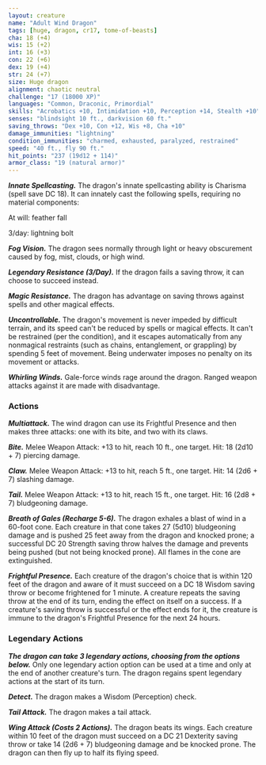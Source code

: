 ```yaml
---
layout: creature
name: "Adult Wind Dragon"
tags: [huge, dragon, cr17, tome-of-beasts]
cha: 18 (+4)
wis: 15 (+2)
int: 16 (+3)
con: 22 (+6)
dex: 19 (+4)
str: 24 (+7)
size: Huge dragon
alignment: chaotic neutral
challenge: "17 (18000 XP)"
languages: "Common, Draconic, Primordial"
skills: "Acrobatics +10, Intimidation +10, Perception +14, Stealth +10"
senses: "blindsight 10 ft., darkvision 60 ft."
saving_throws: "Dex +10, Con +12, Wis +8, Cha +10"
damage_immunities: "lightning"
condition_immunities: "charmed, exhausted, paralyzed, restrained"
speed: "40 ft., fly 90 ft."
hit_points: "237 (19d12 + 114)"
armor_class: "19 (natural armor)"
---
```


***Innate Spellcasting.*** The dragon's innate spellcasting ability is Charisma (spell save DC 18). It can innately cast the following spells, requiring no material components:

At will: feather fall

3/day: lightning bolt

***Fog Vision.*** The dragon sees normally through light or heavy obscurement caused by fog, mist, clouds, or high wind.

***Legendary Resistance (3/Day).*** If the dragon fails a saving throw, it can choose to succeed instead.

***Magic Resistance.*** The dragon has advantage on saving throws against spells and other magical effects.

***Uncontrollable.*** The dragon's movement is never impeded by difficult terrain, and its speed can't be reduced by spells or magical effects. It can't be restrained (per the condition), and it escapes automatically from any nonmagical restraints (such as chains, entanglement, or grappling) by spending 5 feet of movement. Being underwater imposes no penalty on its movement or attacks.

***Whirling Winds.*** Gale-force winds rage around the dragon. Ranged weapon attacks against it are made with disadvantage.

### Actions

***Multiattack.*** The wind dragon can use its Frightful Presence and then makes three attacks: one with its bite, and two with its claws.

***Bite.*** Melee Weapon Attack: +13 to hit, reach 10 ft., one target. Hit: 18 (2d10 + 7) piercing damage.

***Claw.*** Melee Weapon Attack: +13 to hit, reach 5 ft., one target. Hit: 14 (2d6 + 7) slashing damage.

***Tail.*** Melee Weapon Attack: +13 to hit, reach 15 ft., one target. Hit: 16 (2d8 + 7) bludgeoning damage.

***Breath of Gales (Recharge 5-6).*** The dragon exhales a blast of wind in a 60-foot cone. Each creature in that cone takes 27 (5d10) bludgeoning damage and is pushed 25 feet away from the dragon and knocked prone; a successful DC 20 Strength saving throw halves the damage and prevents being pushed (but not being knocked prone). All flames in the cone are extinguished.

***Frightful Presence.*** Each creature of the dragon's choice that is within 120 feet of the dragon and aware of it must succeed on a DC 18 Wisdom saving throw or become frightened for 1 minute. A creature repeats the saving throw at the end of its turn, ending the effect on itself on a success. If a creature's saving throw is successful or the effect ends for it, the creature is immune to the dragon's Frightful Presence for the next 24 hours.

### Legendary Actions

***The dragon can take 3 legendary actions, choosing from the options below.*** Only one legendary action option can be used at a time and only at the end of another creature's turn. The dragon regains spent legendary actions at the start of its turn.

***Detect.*** The dragon makes a Wisdom (Perception) check.

***Tail Attack.*** The dragon makes a tail attack.

***Wing Attack (Costs 2 Actions).*** The dragon beats its wings. Each creature within 10 feet of the dragon must succeed on a DC 21 Dexterity saving throw or take 14 (2d6 + 7) bludgeoning damage and be knocked prone. The dragon can then fly up to half its flying speed.

